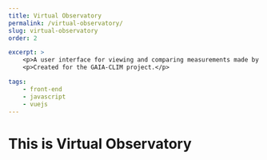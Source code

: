 ```yaml
---
title: Virtual Observatory
permalink: /virtual-observatory/
slug: virtual-observatory
order: 2

excerpt: >
    <p>A user interface for viewing and comparing measurements made by satellites, radiosondes etc. Request and visualize data.</p>
    <p>Created for the GAIA-CLIM project.</p>

tags:
    - front-end
    - javascript
    - vuejs
---
```


# This is Virtual Observatory
